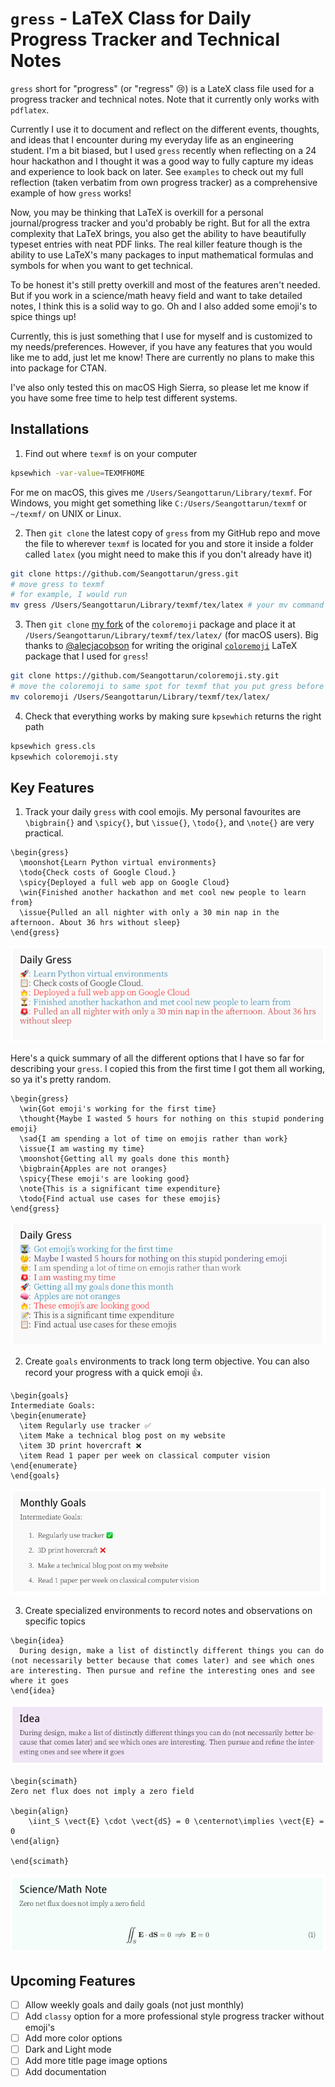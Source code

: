 # `gress` - LaTeX Class for Daily Progress Tracker and Technical Notes

`gress` short for "progress" (or "regress" 😢) is a LateX class file used for a
progress tracker and technical notes. Note that it currently only works with
`pdflatex`.

Currently I use it to document and reflect on the different events, thoughts,
and ideas that I encounter during my everyday life as an engineering student.
I'm a bit biased, but I used `gress` recently when reflecting on a 24 hour
hackathon and I thought it was a good way to fully capture my ideas and
experience to look back on later. See `examples` to check out my full reflection
(taken verbatim from own progress tracker) as a comprehensive example of how
`gress` works!

Now, you may be thinking that LaTeX is overkill for a personal journal/progress
tracker and you'd probably be right. But for all the extra complexity that LaTeX
brings, you also get the ability to have beautifully typeset entries with neat
PDF links. The real killer feature though is the ability to use LaTeX's many
packages to input mathematical formulas and symbols for when you want to get
technical.

To be honest it's still pretty overkill and most of the features aren't needed.
But if you work in a science/math heavy field and want to take detailed notes,
I think this is a solid way to go. Oh and I also added some emoji's to spice
things up!

Currently, this is just something that I use for myself and is customized to my
needs/preferences. However, if you have any features that you would like me to
add, just let me know! There are currently no plans to make this into package
for CTAN.

I've also only tested this on macOS High Sierra, so please let me know if you
have some free time to help test different systems.

## Installations
1. Find out where `texmf` is on your computer

```bash
kpsewhich -var-value=TEXMFHOME
```

For me on macOS, this gives me `/Users/Seangottarun/Library/texmf`. For Windows,
you might get something like `C:/Users/Seangottarun/texmf` or `~/texmf/` on UNIX
or Linux.

2. Then `git clone` the latest copy of `gress` from my GitHub repo and move the
file to wherever `texmf` is located for you and store it inside a folder called
`latex` (you might need to make this if you don't already have it)

```bash
git clone https://github.com/Seangottarun/gress.git
# move gress to texmf
# for example, I would run
mv gress /Users/Seangottarun/Library/texmf/tex/latex # your mv command might be different
```

3. Then `git clone` [my fork](https://github.com/Seangottarun/coloremoji.sty.git)
of the `coloremoji` package and place it at `/Users/Seangottarun/Library/texmf/tex/latex/` (for macOS users). Big thanks to [@alecjacobson](https://github.com/alecjacobson) for writing the original [`coloremoji`](https://github.com/alecjacobson/coloremoji.sty) LaTeX package that I used for `gress`!

```bash
git clone https://github.com/Seangottarun/coloremoji.sty.git
# move the coloremoji to same spot for texmf that you put gress before
mv coloremoji /Users/Seangottarun/Library/texmf/tex/latex/
```

4. Check that everything works by making sure `kpsewhich` returns the right path

```bash
kpsewhich gress.cls
kpsewhich coloremoji.sty
```

## Key Features
1. Track your daily `gress` with cool emojis. My personal favourites are
`\bigbrain{}` and `\spicy{}`, but `\issue{}`, `\todo{}`, and `\note{}` are
very practical.

```
\begin{gress}
  \moonshot{Learn Python virtual environments}
  \todo{Check costs of Google Cloud.}
  \spicy{Deployed a full web app on Google Cloud}
  \win{Finished another hackathon and met cool new people to learn from}
  \issue{Pulled an all nighter with only a 30 min nap in the afternoon. About 36 hrs without sleep}
\end{gress}
```

![Daily gress](media/daily_gress.png)

Here's a quick summary of all the different options that I have so far for
describing your `gress`. I copied this from the first time I got them all
working, so ya it's pretty random.

```
\begin{gress}
  \win{Got emoji's working for the first time}
  \thought{Maybe I wasted 5 hours for nothing on this stupid pondering emoji}
  \sad{I am spending a lot of time on emojis rather than work}
  \issue{I am wasting my time}
  \moonshot{Getting all my goals done this month}
  \bigbrain{Apples are not oranges}
  \spicy{These emoji's are looking good}
  \note{This is a significant time expenditure}
  \todo{Find actual use cases for these emojis}
\end{gress}
```

![gress](media/gress.png)

2. Create `goals` environments to track long term objective. You can also record
your progress with a quick emoji 👍.

```
\begin{goals}
Intermediate Goals:
\begin{enumerate}
  \item Regularly use tracker ✅
  \item Make a technical blog post on my website
  \item 3D print hovercraft ❌
  \item Read 1 paper per week on classical computer vision
\end{enumerate}
\end{goals}
```

![Monthly Goals Example](media/goals.png)


3. Create specialized environments to record notes and observations on
specific topics

```
\begin{idea}
  During design, make a list of distinctly different things you can do (not necessarily better because that comes later) and see which ones are interesting. Then pursue and refine the interesting ones and see where it goes
\end{idea}
```

![Example Idea Note](media/idea.png)

```
\begin{scimath}
Zero net flux does not imply a zero field

\begin{align}
    \iint_S \vect{E} \cdot \vect{dS} = 0 \centernot\implies \vect{E} = 0
\end{align}

\end{scimath}
```

![Example Math Note](media/math_note.png)



## Upcoming Features
- [ ] Allow weekly goals and daily goals (not just monthly)
- [ ] Add `classy` option for a more professional style progress tracker without emoji's
- [ ] Add more color options
- [ ] Dark and Light mode
- [ ] Add more title page image options
- [ ] Add documentation
